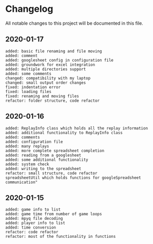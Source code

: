 # Changelog
All notable changes to this project will be documented in this file.
## 2020-01-17
    added: basic file renaming and file moving  
    added: comment  
    added: googlesheet config in configuration file  
    added: groundwork for excel integration  
    added: multiple directories support  
    added: some comments  
    changed: compatibility with my laptop  
    changed: small output order changes  
    fixed: indentation error  
    fixed: loading files  
    fixed: renaming and moving files  
    refactor: folder structure, code refactor  
## 2020-01-16
    added: ReplayInfo class which holds all the replay information  
    added: additional functionality to ReplayInfo class  
    added: comments  
    added: configuration file  
    added: many replays  
    added: more complete spreadsheet completion  
    added: reading from a googlesheet  
    added: some additional functionality  
    added: system check  
    added: writing to the spreadsheet  
    refactor: small structure, code refactor  
    spreadsheetUtil which holds functions for googleSpreadsheet communication"  
## 2020-01-15
    added: game info to list   
    added: game time from number of game loops  
    added: mpyq file decoding   
    added: player info to list   
    added: time conversion  
    refactor: code refactor  
    refactor: most of the functionality in functions